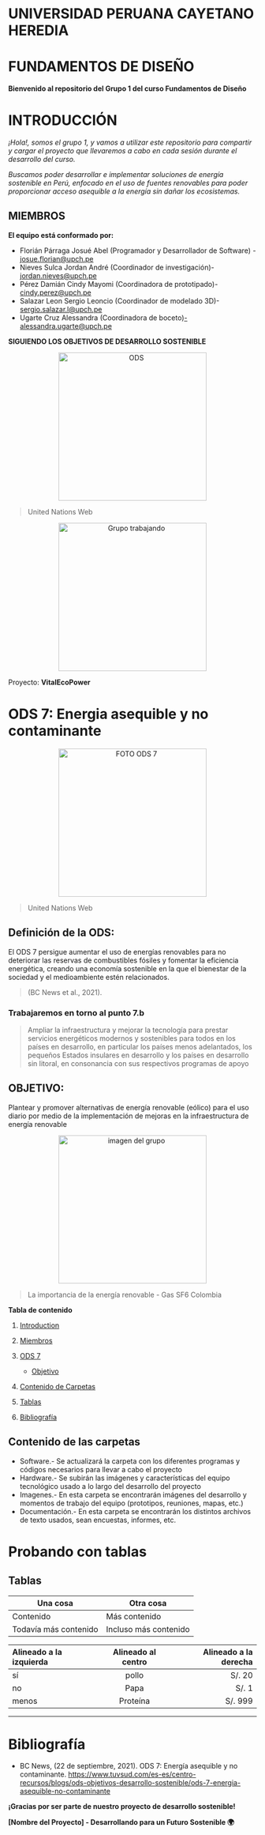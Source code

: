 # **UNIVERSIDAD PERUANA CAYETANO HEREDIA**
# **FUNDAMENTOS DE DISEÑO**

**Bienvenido al repositorio del Grupo 1 del curso Fundamentos de Diseño**
# **INTRODUCCIÓN**
*¡Hola!, somos el grupo 1, y vamos a utilizar este repositorio para compartir y cargar el proyecto que llevaremos a cabo en cada sesión durante el desarrollo del curso.*

*Buscamos poder desarrollar e implementar soluciones de energía sostenible en Perú, enfocado en el uso de fuentes renovables para poder proporcionar acceso asequible a la energía sin dañar los ecosistemas.*

## **MIEMBROS**
**El equipo está conformado por:**
- Florián Párraga Josué Abel (Programador y Desarrollador de Software) - josue.florian@upch.pe
- Nieves Sulca Jordan André (Coordinador de investigación)- jordan.nieves@upch.pe
- Pérez Damián Cindy Mayomi (Coordinadora de prototipado)- cindy.perez@upch.pe
- Salazar Leon Sergio Leoncio (Coordinador de modelado 3D)- sergio.salazar.l@upch.pe
- Ugarte Cruz Alessandra (Coordinadora de boceto)-alessandra.ugarte@upch.pe

**SIGUIENDO LOS OBJETIVOS DE DESARROLLO SOSTENIBLE**

<p align = "center">
  <img src="https://www.cepal.org/sites/default/files/styles/content_big/public/static/images/e_2018_ods_poster_with_un_emblem_es.png?itok=bWJ8gErt" alt="ODS" width="300px" />
</p>

>United Nations Web

<p align= "center">
  <img src="https://github.com/Jordan300105/FUNDAMENTOS-DE-DISE-O/assets/138902961/109d066f-fafc-4002-9512-dcc66c27a74f" alt="Grupo trabajando" width="300px" />
</p>


Proyecto: **VitalEcoPower**

# **ODS 7: Energia asequible y no contaminante**
<p align="center">
  <img src="https://upload.wikimedia.org/wikipedia/commons/c/ca/Sustainable_Development_Goal-es-11.jpg" alt="FOTO ODS 7" width="300px" />
</p>

>United Nations Web

## **Definición de la ODS:** 
El ODS 7 persigue aumentar el uso de energías renovables para no deteriorar las reservas de combustibles fósiles y fomentar la eficiencia energética, creando una economía sostenible en la que el bienestar de la sociedad y el medioambiente estén relacionados. 
>(BC News et al., 2021).


### Trabajaremos en torno al punto 7.b
>Ampliar la infraestructura y mejorar la tecnología para prestar servicios energéticos modernos y sostenibles para todos en los países en desarrollo, en particular los países menos adelantados, los pequeños Estados insulares en desarrollo y los países en desarrollo sin litoral, en consonancia con sus respectivos programas de apoyo
## **OBJETIVO:**
Plantear y promover alternativas de energía renovable (eólico) para el uso diario por medio de la implementación de mejoras en la infraestructura de energía renovable 
                



<p align= "center">
  <img src="https://sf6colombia.com/wp-content/uploads/2023/05/La-importancia-de-la-energia-renovable-en-la-lucha-contra-el-cambio-climatico.jpg" alt="imagen del grupo" width="300px"/>
</p>


>La importancia de la energía renovable - Gas SF6 Colombia

**Tabla de contenido**
1. [Introduction](#INTRODUCCIÓN)
3. [Miembros](#MIEMBROS)
4. [ODS 7](#ods-7-energia-asequible-y-no-contaminante)
   - [Objetivo](#objetivo)

5. [Contenido de Carpetas](#contenido-de-las-carpetas)
6. [Tablas](#probando-con-tablas)
7. [Bibliografía](#bibliografia)

## **Contenido de las carpetas**

- Software.- Se actualizará la carpeta con los diferentes programas y códigos necesarios para llevar a cabo el proyecto
- Hardware.- Se subirán las imágenes y características del equipo tecnológico usado a lo largo del desarrollo del proyecto
- Imagenes.- En esta carpeta se encontrarán imágenes del desarrollo y momentos de trabajo del equipo (prototipos, reuniones, mapas, etc.)
- Documentación.- En esta carpeta se encontrarán los distintos archivos de texto usados, sean encuestas, informes, etc.



#  **Probando con tablas**
## **Tablas**
                    
Una cosa  | Otra cosa
------------- | -------------
Contenido | Más contenido
Todavía más contenido  | Incluso más contenido


| Alineado a la izquierda  | Alineado al centro  | Alineado a la derecha |
| :------------ |:---------------:| -----:|
| sí      | pollo | S/. 20 |
| no  | Papa        |   S/. 1 |
| menos | Proteína       |    S/. 999 |
                
----
# **Bibliografía**
  - BC News, (22 de septiembre, 2021). ODS 7: Energía asequible y no contaminante. https://www.tuvsud.com/es-es/centro-recursos/blogs/ods-objetivos-desarrollo-sostenible/ods-7-energia-asequible-no-contaminante

**¡Gracias por ser parte de nuestro proyecto de desarrollo sostenible!**

**[Nombre del Proyecto] - Desarrollando para un Futuro Sostenible 🌍**


